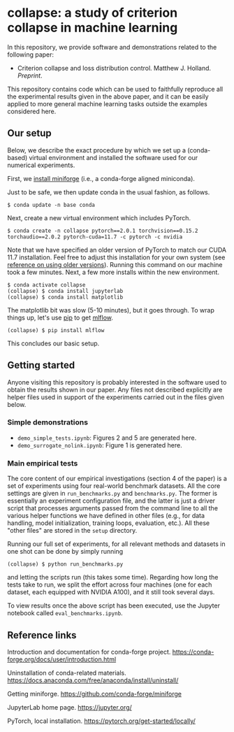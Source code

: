 
# collapse: a study of criterion collapse in machine learning

In this repository, we provide software and demonstrations related to the following paper:

- Criterion collapse and loss distribution control. Matthew J. Holland. *Preprint*.

This repository contains code which can be used to faithfully reproduce all the experimental results given in the above paper, and it can be easily applied to more general machine learning tasks outside the examples considered here.


## Our setup

Below, we describe the exact procedure by which we set up a (conda-based) virtual environment and installed the software used for our numerical experiments.

First, we [install miniforge](https://github.com/conda-forge/miniforge) (i.e., a conda-forge aligned miniconda).

Just to be safe, we then update conda in the usual fashion, as follows.

```
$ conda update -n base conda
```

Next, create a new virtual environment which includes PyTorch.

```
$ conda create -n collapse pytorch==2.0.1 torchvision==0.15.2 torchaudio==2.0.2 pytorch-cuda=11.7 -c pytorch -c nvidia
```

Note that we have specified an older version of PyTorch to match our CUDA 11.7 installation. Feel free to adjust this installation for your own system (see [reference on using older versions](https://pytorch.org/get-started/previous-versions/)). Running this command on our machine took a few minutes. Next, a few more installs within the new environment.

```
$ conda activate collapse
(collapse) $ conda install jupyterlab
(collapse) $ conda install matplotlib
```

The matplotlib bit was slow (5-10 minutes), but it goes through. To wrap things up, let's use [pip](https://pypi.org/project/pip/) to get [mlflow](https://mlflow.org/).

```
(collapse) $ pip install mlflow
```

This concludes our basic setup.


## Getting started

Anyone visiting this repository is probably interested in the software used to obtain the results shown in our paper. Any files not described explicitly are helper files used in support of the experiments carried out in the files given below.

### Simple demonstrations

- `demo_simple_tests.ipynb`: Figures 2 and 5 are generated here.
- `demo_surrogate_nolink.ipynb`: Figure 1 is generated here.


### Main empirical tests

The core content of our empirical investigations (section 4 of the paper) is a set of experiments using four real-world benchmark datasets. All the core settings are given in `run_benchmarks.py` and `benchmarks.py`. The former is essentially an experiment configuration file, and the latter is just a driver script that processes arguments passed from the command line to all the various helper functions we have defined in other files (e.g., for data handling, model initialization, training loops, evaluation, etc.). All these "other files" are stored in the `setup` directory.

Running our full set of experiments, for all relevant methods and datasets in one shot can be done by simply running

```
(collapse) $ python run_benchmarks.py
```

and letting the scripts run (this takes some time). Regarding how long the tests take to run, we split the effort across four machines (one for each dataset, each equipped with NVIDIA A100), and it still took several days.

To view results once the above script has been executed, use the Jupyter notebook called `eval_benchmarks.ipynb`.


## Reference links

Introduction and documentation for conda-forge project.
https://conda-forge.org/docs/user/introduction.html

Uninstallation of conda-related materials.
https://docs.anaconda.com/free/anaconda/install/uninstall/

Getting miniforge.
https://github.com/conda-forge/miniforge

JupyterLab home page.
https://jupyter.org/

PyTorch, local installation.
https://pytorch.org/get-started/locally/
